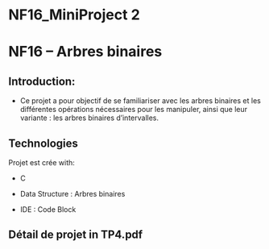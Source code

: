 # NF16_MiniProject 2
# NF16 – Arbres binaires
## Introduction:

* Ce projet a pour objectif de se familiariser avec les arbres binaires et les différentes opérations nécessaires pour les manipuler, ainsi que leur variante : les arbres binaires d’intervalles.

## Technologies

Projet est crée with:

* C

* Data Structure : Arbres binaires

* IDE : Code Block

## Détail de projet in TP4.pdf
